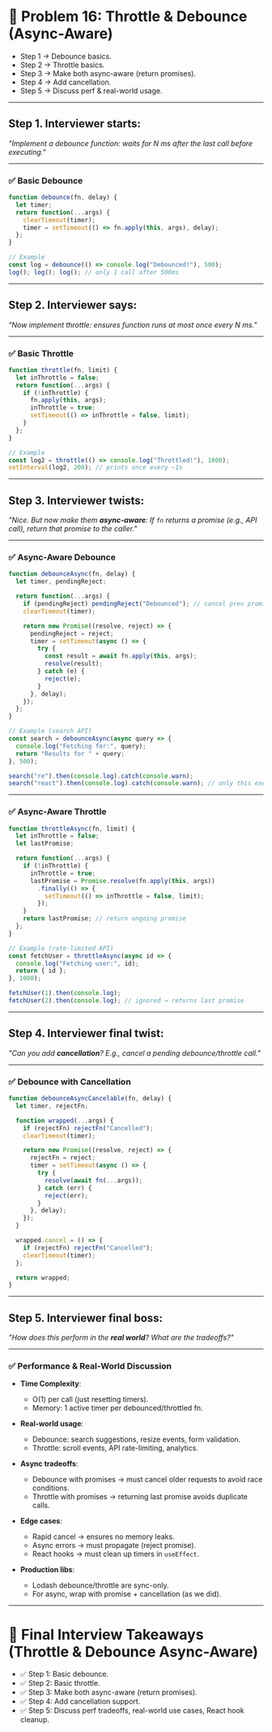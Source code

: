# 🔎 Problem 16: Throttle & Debounce (Async-Aware)
* Step 1 → Debounce basics.
* Step 2 → Throttle basics.
* Step 3 → Make both async-aware (return promises).
* Step 4 → Add cancellation.
* Step 5 → Discuss perf & real-world usage.
---

## Step 1. Interviewer starts:

*"Implement a debounce function: waits for N ms after the last call before executing."*

---

### ✅ Basic Debounce

```js
function debounce(fn, delay) {
  let timer;
  return function(...args) {
    clearTimeout(timer);
    timer = setTimeout(() => fn.apply(this, args), delay);
  };
}

// Example
const log = debounce(() => console.log("Debounced!"), 500);
log(); log(); log(); // only 1 call after 500ms
```

---

## Step 2. Interviewer says:

*"Now implement throttle: ensures function runs at most once every N ms."*

---

### ✅ Basic Throttle

```js
function throttle(fn, limit) {
  let inThrottle = false;
  return function(...args) {
    if (!inThrottle) {
      fn.apply(this, args);
      inThrottle = true;
      setTimeout(() => inThrottle = false, limit);
    }
  };
}

// Example
const log2 = throttle(() => console.log("Throttled!"), 1000);
setInterval(log2, 200); // prints once every ~1s
```

---

## Step 3. Interviewer twists:

*"Nice. But now make them **async-aware**:
If `fn` returns a promise (e.g., API call), return that promise to the caller."*

---

### ✅ Async-Aware Debounce

```js
function debounceAsync(fn, delay) {
  let timer, pendingReject;

  return function(...args) {
    if (pendingReject) pendingReject("Debounced"); // cancel prev promise
    clearTimeout(timer);

    return new Promise((resolve, reject) => {
      pendingReject = reject;
      timer = setTimeout(async () => {
        try {
          const result = await fn.apply(this, args);
          resolve(result);
        } catch (e) {
          reject(e);
        }
      }, delay);
    });
  };
}

// Example (search API)
const search = debounceAsync(async query => {
  console.log("Fetching for:", query);
  return "Results for " + query;
}, 500);

search("re").then(console.log).catch(console.warn);
search("react").then(console.log).catch(console.warn); // only this executes
```

---

### ✅ Async-Aware Throttle

```js
function throttleAsync(fn, limit) {
  let inThrottle = false;
  let lastPromise;

  return function(...args) {
    if (!inThrottle) {
      inThrottle = true;
      lastPromise = Promise.resolve(fn.apply(this, args))
        .finally(() => {
          setTimeout(() => inThrottle = false, limit);
        });
    }
    return lastPromise; // return ongoing promise
  };
}

// Example (rate-limited API)
const fetchUser = throttleAsync(async id => {
  console.log("Fetching user:", id);
  return { id };
}, 1000);

fetchUser(1).then(console.log);
fetchUser(2).then(console.log); // ignored → returns last promise
```

---

## Step 4. Interviewer final twist:

*"Can you add **cancellation**? E.g., cancel a pending debounce/throttle call."*

---

### ✅ Debounce with Cancellation

```js
function debounceAsyncCancelable(fn, delay) {
  let timer, rejectFn;

  function wrapped(...args) {
    if (rejectFn) rejectFn("Cancelled");
    clearTimeout(timer);

    return new Promise((resolve, reject) => {
      rejectFn = reject;
      timer = setTimeout(async () => {
        try {
          resolve(await fn(...args));
        } catch (err) {
          reject(err);
        }
      }, delay);
    });
  }

  wrapped.cancel = () => {
    if (rejectFn) rejectFn("Cancelled");
    clearTimeout(timer);
  };

  return wrapped;
}
```

---

## Step 5. Interviewer final boss:

*"How does this perform in the **real world**? What are the tradeoffs?"*

---

### ✅ Performance & Real-World Discussion

* **Time Complexity**:

  * O(1) per call (just resetting timers).
  * Memory: 1 active timer per debounced/throttled fn.

* **Real-world usage**:

  * Debounce: search suggestions, resize events, form validation.
  * Throttle: scroll events, API rate-limiting, analytics.

* **Async tradeoffs**:

  * Debounce with promises → must cancel older requests to avoid race conditions.
  * Throttle with promises → returning last promise avoids duplicate calls.

* **Edge cases**:

  * Rapid cancel → ensures no memory leaks.
  * Async errors → must propagate (reject promise).
  * React hooks → must clean up timers in `useEffect`.

* **Production libs**:

  * Lodash debounce/throttle are sync-only.
  * For async, wrap with promise + cancellation (as we did).

---

# 🎯 Final Interview Takeaways (Throttle & Debounce Async-Aware)

* ✅ Step 1: Basic debounce.
* ✅ Step 2: Basic throttle.
* ✅ Step 3: Make both async-aware (return promises).
* ✅ Step 4: Add cancellation support.
* ✅ Step 5: Discuss perf tradeoffs, real-world use cases, React hook cleanup.
